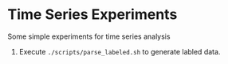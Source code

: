 Time Series Experiments
=======================

Some simple experiments for time series analysis

1. Execute `./scripts/parse_labeled.sh` to generate labled data.
